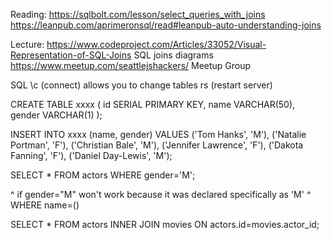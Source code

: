 

Reading:
<https://sqlbolt.com/lesson/select_queries_with_joins>
<https://leanpub.com/aprimeronsql/read#leanpub-auto-understanding-joins>

Lecture:
<https://www.codeproject.com/Articles/33052/Visual-Representation-of-SQL-Joins>
SQL joins diagrams
<https://www.meetup.com/seattlejshackers/>
Meetup Group

SQL
\c (connect) allows you to change tables
rs (restart server)


CREATE TABLE xxxx (
id SERIAL PRIMARY KEY,
name VARCHAR(50),
gender VARCHAR(1)
);

INSERT INTO xxxx (name, gender)
VALUES ('Tom Hanks', 'M'), ('Natalie Portman', 'F'), ('Christian Bale', 'M'), ('Jennifer Lawrence', 'F'), ('Dakota Fanning', 'F'), ('Daniel Day-Lewis', 'M');

SELECT * FROM actors WHERE gender='M';

^ if gender="M" won't work because it was declared specifically as 'M'
^ WHERE name=()

SELECT * FROM actors
INNER JOIN movies
ON actors.id=movies.actor_id;